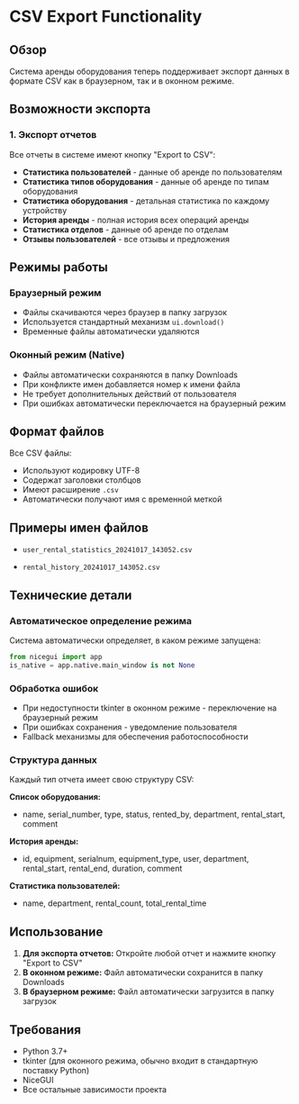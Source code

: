 # CSV Export Functionality

## Обзор

Система аренды оборудования теперь поддерживает экспорт данных в формате CSV как в браузерном, так и в оконном режиме.

## Возможности экспорта

### 1. Экспорт отчетов
Все отчеты в системе имеют кнопку "Export to CSV":
- **Статистика пользователей** - данные об аренде по пользователям
- **Статистика типов оборудования** - данные об аренде по типам оборудования  
- **Статистика оборудования** - детальная статистика по каждому устройству
- **История аренды** - полная история всех операций аренды
- **Статистика отделов** - данные об аренде по отделам
- **Отзывы пользователей** - все отзывы и предложения



## Режимы работы

### Браузерный режим
- Файлы скачиваются через браузер в папку загрузок
- Используется стандартный механизм `ui.download()`
- Временные файлы автоматически удаляются

### Оконный режим (Native)
- Файлы автоматически сохраняются в папку Downloads
- При конфликте имен добавляется номер к имени файла
- Не требует дополнительных действий от пользователя
- При ошибках автоматически переключается на браузерный режим

## Формат файлов

Все CSV файлы:
- Используют кодировку UTF-8
- Содержат заголовки столбцов
- Имеют расширение `.csv`
- Автоматически получают имя с временной меткой

## Примеры имен файлов

- `user_rental_statistics_20241017_143052.csv`

- `rental_history_20241017_143052.csv`

## Технические детали

### Автоматическое определение режима
Система автоматически определяет, в каком режиме запущена:
```python
from nicegui import app
is_native = app.native.main_window is not None
```

### Обработка ошибок
- При недоступности tkinter в оконном режиме - переключение на браузерный режим
- При ошибках сохранения - уведомление пользователя
- Fallback механизмы для обеспечения работоспособности

### Структура данных
Каждый тип отчета имеет свою структуру CSV:

**Список оборудования:**
- name, serial_number, type, status, rented_by, department, rental_start, comment

**История аренды:**
- id, equipment, serialnum, equipment_type, user, department, rental_start, rental_end, duration, comment

**Статистика пользователей:**
- name, department, rental_count, total_rental_time

## Использование

1. **Для экспорта отчетов:** Откройте любой отчет и нажмите кнопку "Export to CSV"
2. **В оконном режиме:** Файл автоматически сохранится в папку Downloads
3. **В браузерном режиме:** Файл автоматически загрузится в папку загрузок

## Требования

- Python 3.7+
- tkinter (для оконного режима, обычно входит в стандартную поставку Python)
- NiceGUI
- Все остальные зависимости проекта